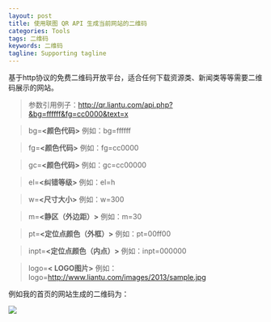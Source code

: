 ```yaml
---
layout: post
title: 使用联图 QR API 生成当前网站的二维码
categories: Tools
tags: 二维码
keywords: 二维码
tagline: Supporting tagline
---
```

基于http协议的免费二维码开放平台，适合任何下载资源类、新闻类等等需要二维码展示的网站。 

> 参数引用例子：http://qr.liantu.com/api.php?&bg=ffffff&fg=cc0000&text=x

> bg=**<颜色代码>** 例如：bg=ffffff


> fg=**<颜色代码>** 例如：fg=cc0000


> gc=**<颜色代码>** 例如：gc=cc00000


> el=**<纠错等级>** 例如：el=h


> w=**<尺寸大小>** 例如：w=300


> m=**<静区（外边距）>** 例如：m=30


> pt=**<定位点颜色（外框）>** 例如：pt=00ff00


> inpt=**<定位点颜色（内点）>** 例如：inpt=000000


> logo=**< LOGO图片>** 例如：logo=http://www.liantu.com/images/2013/sample.jpg

例如我的首页的网站生成的二维码为：

<img src="http://qr.liantu.com/api.php?bg=f3f3f3&fg=4678ABC&gc=999900&el=l&w=200&m=10&text=http://boxcn.github.io"/>
